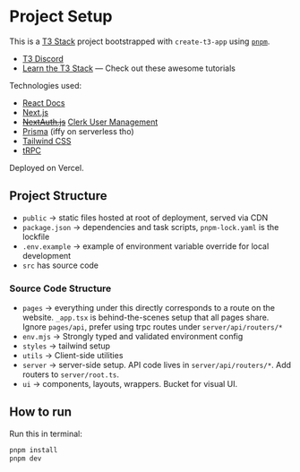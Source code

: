 # Project Setup

This is a [T3 Stack](https://create.t3.gg/) project bootstrapped with `create-t3-app` using [`pnpm`](https://pnpm.io/).

- [T3 Discord](https://t3.gg/discord)
- [Learn the T3 Stack](https://create.t3.gg/en/faq#what-learning-resources-are-currently-available) — Check out these awesome tutorials

Technologies used:

- [React Docs](https://react.dev/learn)
- [Next.js](https://nextjs.org)
- [~~NextAuth.js~~](https://next-auth.js.org) [Clerk User Management](https://clerk.com/)
- [Prisma](https://prisma.io) (iffy on serverless tho)
- [Tailwind CSS](https://tailwindcss.com)
- [tRPC](https://trpc.io)

Deployed on Vercel.

## Project Structure

- `public` -> static files hosted at root of deployment, served via CDN
- `package.json` -> dependencies and task scripts, `pnpm-lock.yaml` is the lockfile
- `.env.example` -> example of environment variable override for local development
- `src` has source code

### Source Code Structure

- `pages` -> everything under this directly corresponds to a route on the website. `_app.tsx` is behind-the-scenes setup that all pages share. Ignore `pages/api`, prefer using trpc routes under `server/api/routers/*`
- `env.mjs` -> Strongly typed and validated environment config
- `styles` -> tailwind setup
- `utils` -> Client-side utilities
- `server` -> server-side setup. API code lives in `server/api/routers/*`. Add routers to `server/root.ts`.
- `ui` -> components, layouts, wrappers. Bucket for visual UI.

## How to run

Run this in terminal:

```bash
pnpm install
pnpm dev
```
